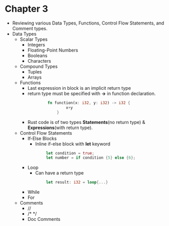 # Chapter 3
* Reviewing various Data Types, Functions, Control Flow Statements, and Comment types.
* Data Types  
    * Scalar Types
        * Integers
        * Floating-Point Numbers
        * Booleans
        * Characters
    * Compound Types
        * Tuples
        * Arrays
    * Functions
        * Last expression in block is an implicit return type
        * return type must be specified with **->** in function declaration.
        ```rust
                    fn function(x: i32, y: i32) -> i32 {
                            x+y
                        }
        ```
        * Rust code is of two types **Statements**(no return type) & **Expressions**(with return type).
    * Control Flow Statements
        * If-Else Blocks
            * Inline if-else block with **let** keyword
            ```rust
                    let condition = true;
                    let number = if condition {5} else {6};
            ```
        * Loop
            * Can have a return type
            ```rust 
                    let result: i32 = loop{...}
            ```
        * While
        * For
    * Comments
        * //
        * /* */
        * Doc Comments